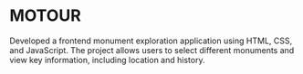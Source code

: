# MOTOUR
Developed a frontend monument exploration application using HTML, CSS, and JavaScript. The project allows users to select different monuments and view key information, including location and history.
